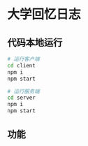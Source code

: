 # 大学回忆日志

## 代码本地运行

```bash
# 运行客户端
cd client
npm i
npm start

# 运行服务端
cd server
npm i
npm start
```

## 功能
